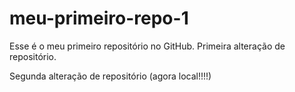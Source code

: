 # meu-primeiro-repo-1
Esse é o meu primeiro repositório no GitHub.
Primeira alteração de repositório.

Segunda alteração de repositório (agora local!!!!)